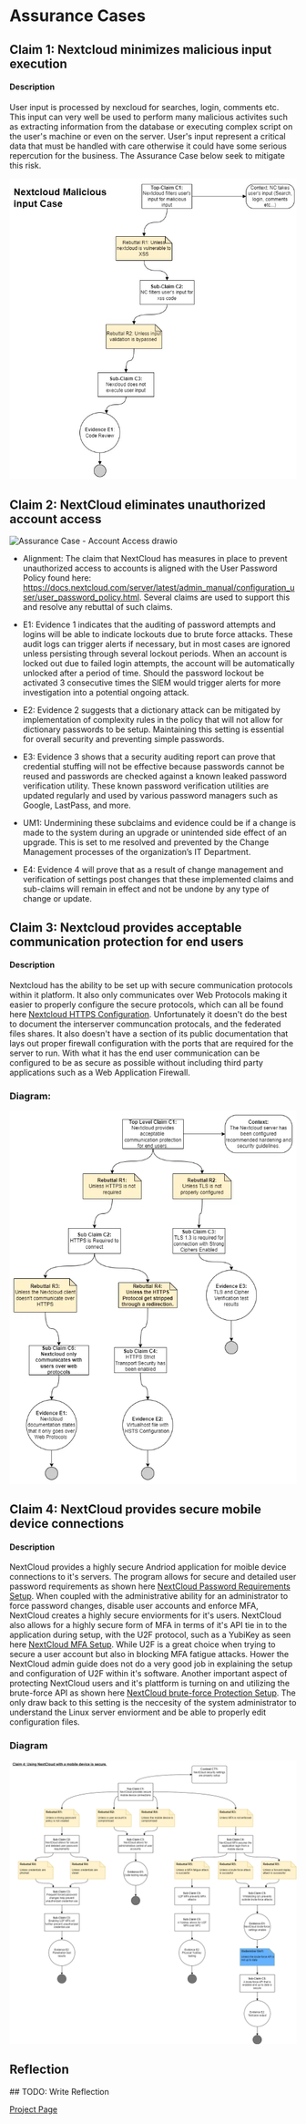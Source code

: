 # Assurance Cases

## Claim 1: Nextcloud minimizes malicious input execution
#### Description
User input is processed by nexcloud for searches, login, comments etc. This input can very well be used to perform many malicious activites such as extracting information from the database or executing complex script on the user's machine or even on the server. User's input represent a critical data that must be handled with care otherwise it could have some serious repercution for the business. 
The Assurance Case below seek to mitigate this risk. 

![Malicious input Execution](./NC-Malicious_Input.jpg "Malicious Input Execution")


## Claim 2: NextCloud eliminates unauthorized account access

![Assurance Case - Account Access drawio](https://github.com/Hinrichsta/FA23-Cyber8420/assets/143133739/bb1240ba-577a-46e6-9bf6-1261e0efc286)

* Alignment: The claim that NextCloud has measures in place to prevent unauthorized access to accounts is aligned with the User Password Policy found here: https://docs.nextcloud.com/server/latest/admin_manual/configuration_user/user_password_policy.html. Several claims are used to support this and resolve any rebuttal of such claims.
  
* E1: Evidence 1 indicates that the auditing of password attempts and logins will be able to indicate lockouts due to brute force attacks. These audit logs can trigger alerts if necessary, but in most cases are ignored unless persisting through several lockout periods. When an account is locked out due to failed login attempts, the account will be automatically unlocked after a period of time. Should the password lockout be activated 3 consecutive times the SIEM would trigger alerts for more investigation into a potential ongoing attack.

* E2: Evidence 2 suggests that a dictionary attack can be mitigated by implementation of complexity rules in the policy that will not allow for dictionary passwords to be setup. Maintaining this setting is essential for overall security and preventing simple passwords.
  
* E3: Evidence 3 shows that a security auditing report can prove that credential stuffing will not be effective because passwords cannot be reused and passwords are checked against a known leaked password verification utility. These known password verification utilities are updated regularly and used by various password managers such as Google, LastPass, and more.

* UM1: Undermining these subclaims and evidence could be if a change is made to the system during an upgrade or unintended side effect of an upgrade. This is set to me resolved and prevented by the Change Management processes of the organization’s IT Department.

* E4: Evidence 4 will prove that as a result of change management and verification of settings post changes that these implemented claims and sub-claims will remain in effect and not be undone by any type of change or update. 


## Claim 3: Nextcloud provides acceptable communication protection for end users
#### Description
Nextcloud has the ability to be set up with secure communication protocols within it platform.  It also only communicates over Web Protocols making it easier to properly configure the secure protocols, which can all be found here [Nextcloud HTTPS Configuration](https://docs.nextcloud.com/server/latest/admin_manual/installation/harden_server.html#use-https).  Unfortunately it doesn't do the best to document the interserver communcation protocals, and the federated files shares.  It also doesn't have a section of its public documentation that lays out proper firewall configuration with the ports that are required for the server to run.  With what it has the end user communication can be configured to be as secure as possible without including third party applications such as a Web Application Firewall.
### Diagram:
![Secure Communications](./Assurance%20Case%20-%20Secure%20Communication.webp)


## Claim 4: NextCloud provides secure mobile device connections
#### Description
NextCloud provides a highly secure Andriod application for moible device connections to it's servers. The program allows for secure and detailed user password requirements as shown here [NextCloud Password Requirements Setup](https://docs.nextcloud.com/server/20/Nextcloud_Server_Administration_Manual.pdf). When coupled with the administrative ability for an administrator to force password changes, disable user accounts and enforce MFA, NextCloud creates a highly secure enviorments for it's users. NextCloud also allows for a highly secure form of MFA in terms of it's API tie in to the application during setup, with the U2F protocol, such as a YubiKey as seen here [NextCloud MFA Setup](https://docs.nextcloud.com/server/stable/Nextcloud_Server_Administration_Manual.pdf).  While U2F is a great choice when trying to secure a user account but also in blocking MFA fatigue attacks.  Hower the NextCloud admin guide does not do a very good job in explaining the setup and configuration of U2F within it's software. Another important aspect of protecting NextCloud users and it's plattform is turning on and utilizing the brute-force API as shown here [NextCloud brute-force Protection Setup](https://docs.nextcloud.com/server/latest/admin_manual/configuration_server/bruteforce_configuration.html).  The only draw back to this setting is the neccesity of the system administrator to understand the Linux server enviorment and be able to properly edit configuration files. 
### Diagram
![Secure Mobile Device Connection](./Assurance%20Case/CEH%20Mobile%20Device%20Assurance%20Case%20Final.png)

## Reflection

\## TODO: Write Reflection

 [Project Page](https://github.com/users/Hinrichsta/projects/2/views/1)
